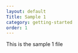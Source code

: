 ```yaml
---
layout: default
Title: Sample 1
category: getting-started
order: 1
---
```


This is the sample 1 file
